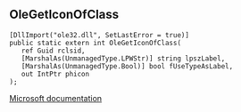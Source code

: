 ## OleGetIconOfClass

```
[DllImport("ole32.dll", SetLastError = true)]
public static extern int OleGetIconOfClass(
   ref Guid rclsid,
   [MarshalAs(UnmanagedType.LPWStr)] string lpszLabel,
   [MarshalAs(UnmanagedType.Bool)] bool fUseTypeAsLabel,
   out IntPtr phicon
);
```

[Microsoft documentation](https://docs.microsoft.com/en-us/windows/win32/api/ole2/nf-ole2-olegeticonofclass)
